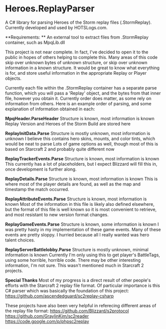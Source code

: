 # Heroes.ReplayParser
A C# library for parsing Heroes of the Storm replay files (.StormReplay).
Currently developed and used by HOTSLogs.com.

**Requirements: ** An external tool to extract files from .StormReplay container, such as MpqLib.dll

This project is not near complete.  In fact, I've decided to open it to the public in hopes of others helping to complete this.  Many areas of this code skip over unknown bytes of unknown structure, or skip over unknown information in a known structure.  It would be great to know what everything is for, and store useful information in the appropriate Replay or Player objects.

Currently each file within the .StormReplay container has a separate parse function, which you will pass a 'Replay' object, and the bytes from that inner file, however you obtain it.  Currently order does matter, as some rely on information from others.  Here is an example order of parsing, and some explanation of information obtained in each:

**MpqHeader.ParseHeader**
Structure is known, most information is known
Replay Version and Heroes of the Storm Build are stored here

**ReplayInitData.Parse**
Structure is mostly unknown, most information is unknown
I believe this contains hero skins, mounts, and color tints, which would be neat to parse
Lots of game options as well, though most of this is based on Starcraft 2 and probably quite different now

**ReplayTrackerEvents.Parse**
Structure is known, most information is known
This currently has a lot of placeholders, but I expect Blizzard will fill this in, once development is further along.

**ReplayDetails.Parse**
Structure is known, most information is known
This is where most of the player details are found, as well as the map and timestamp the match occurred.

**ReplayAttributeEvents.Parse**
Structure is known, most information is known
Most of the information in this file is likely also defined elsewhere, but the format of this file is well known so it is most convenient to retrieve, and most resistant to new version format changes.

**ReplayGameEvents.Parse**
Structure is known, some information is known
I was pretty hasty in my implementation of these game events.  Many of these events are pretty sloppy.  I hurried because all I really wanted was hero talent choices.

**ReplayServerBattlelobby.Parse**
Structure is mostly unknown, minimal information is known
Currently I'm only using this to get player's BattleTags, using some horrible, horrible code.  There may be other interesting information, I'm not sure.  This wasn't mentioned much in Starcraft 2 projects.

**Special Thanks**
Most of my progress is a direct result of other people's efforts with the Starcraft 2 replay file format.  Of particular importance is this C# parser which was basically the foundation of this project: https://github.com/ascendedguard/sc2replay-csharp

These projects have also been very helpful in referecing different areas of the replay file format:
https://github.com/Blizzard/s2protocol
https://github.com/GraylinKim/sc2reader
https://code.google.com/p/phpsc2replay